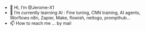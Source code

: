 - 👋 Hi, I’m @Jerome-X1
- 🌱 I’m currently learning AI : Fine tuning, CNN training, AI agents, Worflows n8n, Zapier, Make, flowish, netlogo, prompthub...
- 📫 How to reach me ... by mail

<!---
Jerome-openclassroom/Jerome-openclassroom is a ✨ special ✨ repository because its `README.md` (this file) appears on your GitHub profile.
You can click the Preview link to take a look at your changes.
--->
